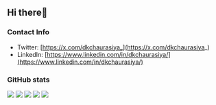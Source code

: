 ## Hi there👋


### Contact Info
- Twitter: [https://x.com/dkchaurasiya_](https://x.com/dkchaurasiya_)
- LinkedIn: [https://www.linkedin.com/in/dkchaurasiya/](https://www.linkedin.com/in/dkchaurasiya/)



### GitHub stats

![](http://github-profile-summary-cards.vercel.app/api/cards/profile-details?username=developerdiwakar&theme=github)
![](http://github-profile-summary-cards.vercel.app/api/cards/repos-per-language?username=developerdiwakar&theme=github)
![](http://github-profile-summary-cards.vercel.app/api/cards/most-commit-language?username=developerdiwakar&theme=github)
![](http://github-profile-summary-cards.vercel.app/api/cards/stats?username=developerdiwakar&theme=github)
![](http://github-profile-summary-cards.vercel.app/api/cards/productive-time?username=developerdiwakar&theme=github&utcOffset=8)